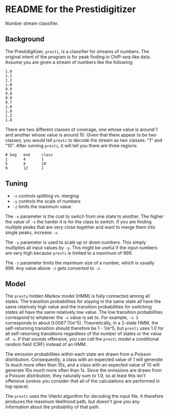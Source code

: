 README for the Prestidigitizer
==============================

Number stream classifier.

## Background ##

The Prestidigitizer, `presti`, is a classifier for streams of numbers. The
original intent of the program is for peak finding in ChIP-seq-like data.
Assume you are given a stream of numbers like the following:

```
1.0
1.1
1.1
1.0
9.9
9.8
9.9
9.7
1.0
1.0
1.2
1.0
```

There are two different classes of coverage, one whose value is around 1 and
another whose value is around 10. Given that there appear to be two classes,
you would tell `presti` to decode the stream as two classes: "1" and "10".
After running `presti`, it will tell you there are three regions:

```
# beg   end     class
1       4       1
5       8       10
9       12      1
```

## Tuning ##

* `-x` controls splitting vs. merging
* `-y` controls the scale of numbers
* `-z` limits the maximum value

The `-x` parameter is the cost to switch from one state to another. The higher
the value of `-x` the harder it is for the class to switch. If you are finding
multiple peaks that are very close together and want to merge them into single
peaks, increase `-x`.

The `-y` parameter is used to scale up or down numbers. This simply multiplies
all input values by `-y`. This might be useful if the input numbers are very
high because `presti` is limited to a maximum of 999.

The `-z` parameter limits the maximum size of a number, which is usually 999.
Any value above `-z` gets converted to `-z`.


## Model ##

The `presty` hidden Markov model (HMM) is fully connected among all states. The
transition probabilities for staying in the same state all have the same
relatively high value and the transition probabilities for switching states all
have the same relatively low value. The low transition probabilities correspond
to whatever the `-x` value is set to. For example, `-x 5` corresponds to about
0.0067 (1/e^5). Theoretically, in a 2-state HMM, the self-returning transition
should therefore be 1 - 1/e^5, but `presti` uses 1.0 for all self-returning
transitions regardless of the number of states or the value of `-x`. If that
sounds offensive, you can call the `presti` model a conditional random field
(CRF) instead of an HMM.

The emission probabilities within each state are drawn from a Poisson
distribution. Consequently, a class with an expected value of 1 will generate
1s much more often than 10s, and a class with an expected value of 10 will
generate 10s much more often than 1s. Since the emissions are drawn from a
Poisson distribution, they naturally sum to 1.0, so at least this isn't
offensive (unless you consider that all of the calculations are performed in
log-space).

The `presti` uses the Viterbi algorithm for decoding the input file. It
therefore produces the maximum likelihood path, but doesn't give you any
information about the probability of that path.
